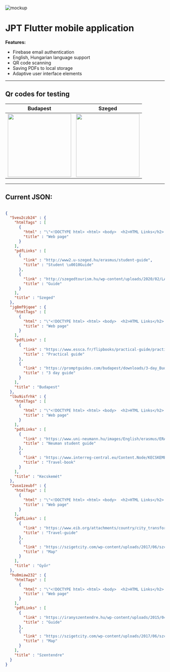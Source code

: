 ![mockup](https://firebasestorage.googleapis.com/v0/b/jptapp-4228f.appspot.com/o/doc%2Fmockup.jpg?alt=media&token=f5efb0c9-b046-47d3-96de-9df0d2277b07 "mockup")  
  
# JPT Flutter mobile application  
  
**Features:**  
- Firebase email authentication  
- English, Hungarian language support  
- QR code scanning   
- Saving PDFs to local storage  
- Adaptive user interface elements  
  
------------
## Qr codes for testing
| Budapest | Szeged |
|--|--|
|<img src="https://firebasestorage.googleapis.com/v0/b/jptapp-4228f.appspot.com/o/doc%2FqrCodes%2Fsziget.png?alt=media&token=80f50ec1-dddc-460e-a882-7e4fcfad356a"  width="200" height="200">|<img src="https://firebasestorage.googleapis.com/v0/b/jptapp-4228f.appspot.com/o/doc%2FqrCodes%2Fcoachella.png?alt=media&token=5f0c720d-333e-4961-9491-28047e68a6a2"  width="200" height="200"> | 

------------

## Current JSON:

```json

{
  "5veu2czb24" : {
    "htmlTags" : [
      {
        "html" : "\"<!DOCTYPE html> <html> <body>  <h2>HTML Links</h2> <p>HTML links are defined with the a tag:</p>  <a href=\"https://www.w3schools.com\">This is a link</a>  </body> </html>\"",
        "title" : "Web page"
      }
    ],
    "pdfLinks" : [
      {
        "link" : "http://www2.u-szeged.hu/erasmus/student-guide",
        "title" : "Student \u0010Guide"
      },
      {
        "link" : "http://szegedtourism.hu/wp-content/uploads/2020/02/LATNIVALOK-2020-ENG_v6.pdf",
        "title" : "Guide"
      }
    ],
    "title" : "Szeged"
  },
  "jg8mf9jqee" : {
    "htmlTags" : [
      {
        "html" : "\"<!DOCTYPE html> <html> <body>  <h2>HTML Links</h2> <p>HTML links are defined with the a tag:</p>  <a href=\"https://www.w3schools.com\">This is a link</a>  </body> </html>\"",
        "title" : "Web page"
      }
    ],
    "pdfLinks" : [
      {
        "link" : "https://www.essca.fr/flipbooks/practical-guide/practical-guide-budapest/practical-guide-budapest.pdf",
        "title" : "Practical guide"
      },
      {
        "link" : "https://promptguides.com/budapest/downloads/3-day_Budapest_PromptGuide_v1.0.pdf",
        "title" : "3 day guide"
      }
    ],
    "title" : "Budapest"
  },
  "lbu9isfrhk" : {
    "htmlTags" : [
      {
        "html" : "\"<!DOCTYPE html> <html> <body>  <h2>HTML Links</h2> <p>HTML links are defined with the a tag:</p>  <a href=\"https://www.w3schools.com\">This is a link</a>  </body> </html>\"",
        "title" : "Web page"
      }
    ],
    "pdfLinks" : [
      {
        "link" : "https://www.uni-neumann.hu/images/English/erasmus/ERASMUS%20Student%20guide_2019_2055.pdf",
        "title" : "Neuman student guide"
      },
      {
        "link" : "https://www.interreg-central.eu/Content.Node/KECSKEMET-travel-book.pdf",
        "title" : "Travel-book"
      }
    ],
    "title" : "Kecskemét"
  },
  "2uso1zeubf" : {
    "htmlTags" : [
      {
        "html" : "\"<!DOCTYPE html> <html> <body>  <h2>HTML Links</h2> <p>HTML links are defined with the a tag:</p>  <a href=\"https://www.w3schools.com\">This is a link</a>  </body> </html>\"",
        "title" : "Web page"
      }
    ],
    "pdfLinks" : [
      {
        "link" : "https://www.eib.org/attachments/country/city_transformed_gyor_en.pdf",
        "title" : "Travel-guide"
      },
      {
        "link" : "https://szigetcity.com/wp-content/uploads/2017/06/szc_b2b_v4_compressed.pdf",
        "title" : "Map"
      }
    ],
    "title" : "Győr"
  },
  "hu8miaw232" : {
    "htmlTags" : [
      {
        "html" : "\"<!DOCTYPE html> <html> <body>  <h2>HTML Links</h2> <p>HTML links are defined with the a tag:</p>  <a href=\"https://www.w3schools.com\">This is a link</a>  </body> </html>\"",
        "title" : "Web page"
      }
    ],
    "pdfLinks" : [
      {
        "link" : "https://iranyszentendre.hu/wp-content/uploads/2015/04/HUN_ENG_legkisebbfajl.pdf",
        "title" : "Guide"
      },
      {
        "link" : "https://szigetcity.com/wp-content/uploads/2017/06/szc_b2b_v4_compressed.pdf",
        "title" : "Map"
      }
    ],
    "title" : "Szentendre"
  }
}

```

